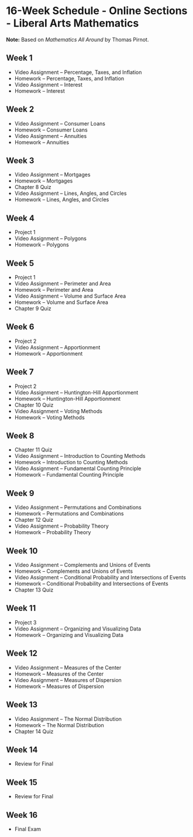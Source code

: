 
# 16-Week Schedule - Online Sections - Liberal Arts Mathematics

**Note:** Based on *Mathematics All Around* by Thomas Pirnot.

## Week 1
* Video Assignment – Percentage, Taxes, and Inflation
* Homework – Percentage, Taxes, and Inflation
* Video Assignment – Interest
* Homework – Interest

## Week 2
* Video Assignment – Consumer Loans
* Homework – Consumer Loans
* Video Assignment – Annuities
* Homework – Annuities

## Week 3
* Video Assignment – Mortgages
* Homework – Mortgages
* Chapter 8 Quiz
* Video Assignment – Lines, Angles, and Circles
* Homework – Lines, Angles, and Circles

## Week 4
* Project 1
* Video Assignment – Polygons
* Homework – Polygons

## Week 5
* Project 1
* Video Assignment – Perimeter and Area
* Homework – Perimeter and Area
* Video Assignment – Volume and Surface Area
* Homework – Volume and Surface Area
* Chapter 9 Quiz

## Week 6
* Project 2
* Video Assignment – Apportionment
* Homework – Apportionment

## Week 7
* Project 2
* Video Assignment – Huntington-Hill Apportionment
* Homework – Huntington-Hill Apportionment
* Chapter 10 Quiz
* Video Assignment – Voting Methods
* Homework – Voting Methods

## Week 8
* Chapter 11 Quiz
* Video Assignment – Introduction to Counting Methods
* Homework – Introduction to Counting Methods
* Video Assignment – Fundamental Counting Principle
* Homework – Fundamental Counting Principle

## Week 9
* Video Assignment – Permutations and Combinations
* Homework – Permutations and Combinations
* Chapter 12 Quiz
* Video Assignment – Probability Theory
* Homework – Probability Theory

## Week 10
* Video Assignment – Complements and Unions of Events
* Homework – Complements and Unions of Events
* Video Assignment – Conditional Probability and Intersections of Events
* Homework – Conditional Probability and Intersections of Events
* Chapter 13 Quiz

## Week 11
* Project 3
* Video Assignment – Organizing and Visualizing Data
* Homework – Organizing and Visualizing Data

## Week 12
* Video Assignment – Measures of the Center
* Homework – Measures of the Center
* Video Assignment – Measures of Dispersion
* Homework – Measures of Dispersion

## Week 13
* Video Assignment – The Normal Distribution
* Homework – The Normal Distribution
* Chapter 14 Quiz

## Week 14
* Review for Final

## Week 15
* Review for Final

## Week 16
* Final Exam

